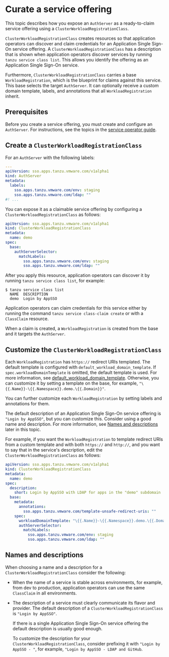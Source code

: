 # Curate a service offering

This topic describes how you expose an `AuthServer` as a ready-to-claim service
offering using a `ClusterWorkloadRegistrationClass`.

`ClusterWorkloadRegistrationClass` creates resources so that application
operators can discover and claim credentials for an Application Single Sign-On service offering.
A `ClusterWorkloadRegistrationClass` has a description that is shown
when application operators discover services by running `tanzu service class list`.
This allows you identify the offering as an Application Single Sign-On service.

Furthermore, `ClusterWorkloadRegistrationClass` carries a base
`WorkloadRegistration`, which is the blueprint for claims against this service.
This base selects the target `AuthServer`. It can optionally receive a custom
domain template, labels, and annotations that all `WorkloadRegistration` inherit.

## <a id="prerequisites"></a>Prerequisites

Before you create a service offering, you must create and configure an `AuthServer`.
For instructions, see the topics in the [service operator guide](index.hbs.md).

## <a id="create"></a>Create a `ClusterWorkloadRegistrationClass`

For an `AuthServer` with the following labels:

```yaml
---
apiVersion: sso.apps.tanzu.vmware.com/v1alpha1
kind: AuthServer
metadata:
  labels:
    sso.apps.tanzu.vmware.com/env: staging
    sso.apps.tanzu.vmware.com/ldap: ""
#! ...
```

You can expose it as a claimable service offering by configuring a `ClusterWorkloadRegistrationClass`
as follows:

```yaml
apiVersion: sso.apps.tanzu.vmware.com/v1alpha1
kind: ClusterWorkloadRegistrationClass
metadata:
  name: demo
spec:
  base:
    authServerSelector:
      matchLabels:
        sso.apps.tanzu.vmware.com/env: staging
        sso.apps.tanzu.vmware.com/ldap: ""
```

After you apply this resource, application operators can discover it by running `tanzu service class list`,
for example:

```console
$ tanzu service class list
  NAME  DESCRIPTION
  demo  Login by AppSSO
```

Application operators can claim credentials for this service either by running the command
`tanzu service class-claim create` or with a `ClassClaim` resource.

When a claim is created, a `WorkloadRegistration` is created from the base and it targets the `AuthServer`.

## <a id="customize"></a>Customize the `ClusterWorkloadRegistrationClass`

Each `WorkloadRegistration` has `https://` redirect URIs templated.
The default template is configured with `default_workload_domain_template`.
If `spec.workloadDomainTemplate` is omitted, the default template is used.
For more information, see [default_workload_domain_template](../../reference/package-configuration.hbs.md#default_workload_domain_template).
Otherwise, you can customize it by setting a template on the base, for example,
`"\{{.Name}}-\{{.Namespace}}.demo.\{{.Domain}}"`.

You can further customize each `WorkloadRegistration` by setting labels and annotations for them.

The default description of an Application Single Sign-On service offering is `"Login by AppSSO"`,
but you can customize this. Consider using a good name and description.
For more information, see [Names and descriptions](#names-and-descriptions) later in this topic.

For example, if you want the `WorkloadRegistration` to template redirect
URIs from a custom template and with both `https://` and `http://`, and you
want to say that in the service's description, edit the
`ClusterWorkloadRegistrationClass` as follows:

```yaml
apiVersion: sso.apps.tanzu.vmware.com/v1alpha1
kind: ClusterWorkloadRegistrationClass
metadata:
  name: demo
spec:
  description:
    short: Login by AppSSO with LDAP for apps in the "demo" subdomain
  base:
    metadata:
      annotations:
        sso.apps.tanzu.vmware.com/template-unsafe-redirect-uris: ""
    spec:
      workloadDomainTemplate: "\{{.Name}}-\{{.Namespace}}.demo.\{{.Domain}}"
      authServerSelector:
        matchLabels:
          sso.apps.tanzu.vmware.com/env: staging
          sso.apps.tanzu.vmware.com/ldap: ""
```

## <a id="name-and-desc"></a>Names and descriptions

When choosing a name and a description for a `ClusterWorkloadRegistrationClass`
consider the following:

- When the name of a service is stable across environments, for example, from dev to
  production, application operators can use the same `ClassClaim` in all environments.

- The description of a service must clearly communicate its flavor and provider.
  The default description of a `ClusterWorkloadRegistrationClass` is `"Login by AppSSO"`.

  If there is a single Application Single Sign-On service offering the default description is
  usually good enough.

  To customize the description for your `ClusterWorkloadRegistrationClass`,
  consider prefixing it with `"Login by AppSSO - "`, for example, `"Login by AppSSO - LDAP and GitHub`.

